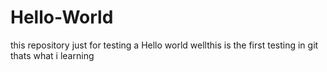 # Hello-World
this repository just for testing a Hello world 
wellthis is the first testing in git 
thats what i learning 
